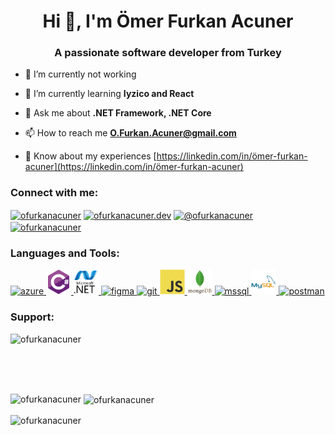 <h1 align="center">Hi 👋, I'm Ömer Furkan Acuner</h1>
<h3 align="center">A passionate software developer from Turkey</h3>

- 🔭 I’m currently not working

- 🌱 I’m currently learning **Iyzico and React**

<!-- - 📝 I regularly write articles on [https://medium.com/@ofurkanacuner](https://medium.com/@ofurkanacuner)-->

- 💬 Ask me about **.NET Framework, .NET Core**

- 📫 How to reach me **O.Furkan.Acuner@gmail.com**

- 📄 Know about my experiences [https://linkedin.com/in/ömer-furkan-acuner](https://linkedin.com/in/ömer-furkan-acuner)

<h3 align="left">Connect with me:</h3>
<p align="left">
<a href="https://linkedin.com/in/ömer-furkan-acuner" target="blank"><img align="center" src="https://raw.githubusercontent.com/rahuldkjain/github-profile-readme-generator/master/src/images/icons/Social/linked-in-alt.svg" alt="ofurkanacuner" height="30" width="40" /></a>
<a href="https://instagram.com/ofurkanacuner" target="blank"><img align="center" src="https://raw.githubusercontent.com/rahuldkjain/github-profile-readme-generator/master/src/images/icons/Social/instagram.svg" alt="ofurkanacuner.dev" height="30" width="40" /></a>
<a href="https://medium.com/@ofurkanacuner" target="blank"><img align="center" src="https://raw.githubusercontent.com/rahuldkjain/github-profile-readme-generator/master/src/images/icons/Social/medium.svg" alt="@ofurkanacuner" height="30" width="40" /></a>
<a href="https://www.youtube.com/channel/UCDa7n_P9s6_YjbMPas_pWhg" target="blank"><img align="center" src="https://raw.githubusercontent.com/rahuldkjain/github-profile-readme-generator/master/src/images/icons/Social/youtube.svg" alt="̇ofurkanacuner" height="30" width="40" /></a>
</p>

<h3 align="left">Languages and Tools:</h3>
<p align="left"> <a href="https://azure.microsoft.com/en-in/" target="_blank"> <img src="https://www.vectorlogo.zone/logos/microsoft_azure/microsoft_azure-icon.svg" alt="azure" width="40" height="40"/> </a> <a href="https://www.w3schools.com/cs/" target="_blank"> <img src="https://raw.githubusercontent.com/devicons/devicon/master/icons/csharp/csharp-original.svg" alt="csharp" width="40" height="40"/> </a> <a href="https://dotnet.microsoft.com/" target="_blank"> <img src="https://raw.githubusercontent.com/devicons/devicon/master/icons/dot-net/dot-net-original-wordmark.svg" alt="dotnet" width="40" height="40"/> <a href="https://www.figma.com/" target="_blank"> <img src="https://www.vectorlogo.zone/logos/figma/figma-icon.svg" alt="figma" width="40" height="40"/> </a> <a href="https://git-scm.com/" target="_blank"> <img src="https://www.vectorlogo.zone/logos/git-scm/git-scm-icon.svg" alt="git" width="40" height="40"/> </a> <a href="https://developer.mozilla.org/en-US/docs/Web/JavaScript" target="_blank"> <img src="https://raw.githubusercontent.com/devicons/devicon/master/icons/javascript/javascript-original.svg" alt="javascript" width="40" height="40"/> </a> <a href="https://www.mongodb.com/" target="_blank"> <img src="https://raw.githubusercontent.com/devicons/devicon/master/icons/mongodb/mongodb-original-wordmark.svg" alt="mongodb" width="40" height="40"/> </a> <a href="https://www.microsoft.com/en-us/sql-server" target="_blank"> <img src="https://www.svgrepo.com/show/303229/microsoft-sql-server-logo.svg" alt="mssql" width="40" height="40"/> </a> <a href="https://www.mysql.com/" target="_blank"> <img src="https://raw.githubusercontent.com/devicons/devicon/master/icons/mysql/mysql-original-wordmark.svg" alt="mysql" width="40" height="40"/> <a href="https://postman.com" target="_blank"> <img src="https://www.vectorlogo.zone/logos/getpostman/getpostman-icon.svg" alt="postman" width="40" height="40"/> </a></p>

<h3 align="left">Support:</h3>
<p><a href="https://www.buymeacoffee.com/ofurkanacuner"> <img align="left" src="https://cdn.buymeacoffee.com/buttons/v2/default-yellow.png" height="75" width="250" alt="ofurkanacuner" /></a></p>


<br/>

<br/><br/><br/>

<p><img align="left" src="https://github-readme-stats.vercel.app/api/top-langs?username=ofurkanacuner&show_icons=true&locale=en&layout=compact" alt="ofurkanacuner" /></p>


<p>&nbsp;<img align="center" src="https://github-readme-stats.vercel.app/api?username=ofurkanacuner&show_icons=true&locale=en" alt="ofurkanacuner" /></p>



<p><img align="center" src="https://github-readme-streak-stats.herokuapp.com/?user=ofurkanacuner&" alt="ofurkanacuner" /></p>

